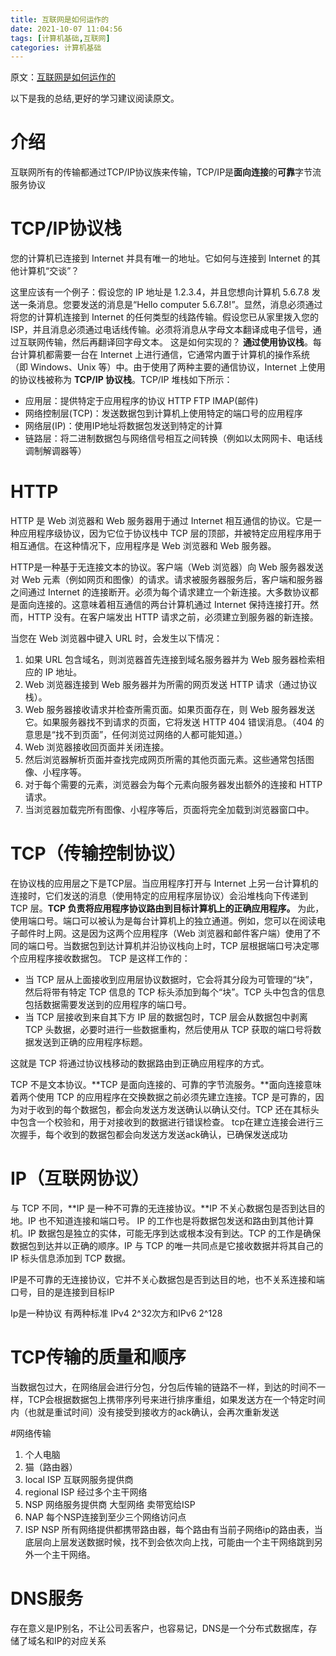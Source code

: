 ```yaml
---
title: 互联网是如何运作的
date: 2021-10-07 11:04:56
tags: [计算机基础,互联网]
categories: 计算机基础
---
```

原文：[互联网是如何运作的](https://web.stanford.edu/class/msande91si/www-spr04/readings/week1/InternetWhitepaper.htm)

以下是我的总结,更好的学习建议阅读原文。
# 介绍

互联网所有的传输都通过TCP/IP协议族来传输，TCP/IP是**面向连接**的**可靠**字节流服务协议

# TCP/IP协议栈
您的计算机已连接到 Internet 并具有唯一的地址。它如何与连接到 Internet 的其他计算机“交谈”？

这里应该有一个例子：假设您的 IP 地址是 1.2.3.4，并且您想向计算机 5.6.7.8 发送一条消息。您要发送的消息是“Hello computer 5.6.7.8!”。显然，消息必须通过将您的计算机连接到 Internet 的任何类型的线路传输。假设您已从家里拨入您的 ISP，并且消息必须通过电话线传输。必须将消息从字母文本翻译成电子信号，通过互联网传输，然后再翻译回字母文本。 这是如何实现的？
**通过使用协议栈**。每台计算机都需要一台在 Internet 上进行通信，它通常内置于计算机的操作系统（即 Windows、Unix 等）中。由于使用了两种主要的通信协议，Internet 上使用的协议栈被称为 **TCP/IP 协议栈**。TCP/IP 堆栈如下所示：
- 应用层：提供特定于应用程序的协议  HTTP   FTP   IMAP(邮件)
- 网络控制层(TCP)：发送数据包到计算机上使用特定的端口号的应用程序
- 网络层(IP)：使用IP地址将数据包发送到特定的计算
- 链路层：将二进制数据包与网络信号相互之间转换（例如以太网网卡、电话线调制解调器等）

# HTTP
HTTP 是 Web 浏览器和 Web 服务器用于通过 Internet 相互通信的协议。它是一种应用程序级协议，因为它位于协议栈中 TCP 层的顶部，并被特定应用程序用于相互通信。在这种情况下，应用程序是 Web 浏览器和 Web 服务器。

HTTP是一种基于无连接文本的协议。客户端（Web 浏览器）向 Web 服务器发送对 Web 元素（例如网页和图像）的请求。请求被服务器服务后，客户端和服务器之间通过 Internet 的连接断开。必须为每个请求建立一个新连接。大多数协议都是面向连接的。这意味着相互通信的两台计算机通过 Internet 保持连接打开。然而，HTTP 没有。在客户端发出 HTTP 请求之前，必须建立到服务器的新连接。

当您在 Web 浏览器中键入 URL 时，会发生以下情况：

1. 如果 URL 包含域名，则浏览器首先连接到域名服务器并为 Web 服务器检索相应的 IP 地址。
2. Web 浏览器连接到 Web 服务器并为所需的网页发送 HTTP 请求（通过协议栈）。
3. Web 服务器接收请求并检查所需页面。如果页面存在，则 Web 服务器发送它。如果服务器找不到请求的页面，它将发送 HTTP 404 错误消息。（404 的意思是“找不到页面”，任何浏览过网络的人都可能知道。）
4. Web 浏览器接收回页面并关闭连接。
4. 然后浏览器解析页面并查找完成网页所需的其他页面元素。这些通常包括图像、小程序等。
6. 对于每个需要的元素，浏览器会为每个元素向服务器发出额外的连接和 HTTP 请求。
7. 当浏览器加载完所有图像、小程序等后，页面将完全加载到浏览器窗口中。

# TCP（传输控制协议）
在协议栈的应用层之下是TCP层。当应用程序打开与 Internet 上另一台计算机的连接时，它们发送的消息（使用特定的应用程序层协议）会沿堆栈向下传递到 TCP 层。**TCP 负责将应用程序协议路由到目标计算机上的正确应用程序。** 为此，使用端口号。端口可以​​被认为是每台计算机上的独立通道。例如，您可以在阅读电子邮件时上网。这是因为这两个应用程序（Web 浏览器和邮件客户端）使用了不同的端口号。当数据包到达计算机并沿协议栈向上时，TCP 层根据端口号决定哪个应用程序接收数据包。
TCP 是这样工作的：

- 当 TCP 层从上面接收到应用层协议数据时，它会将其分段为可管理的“块”，然后将带有特定 TCP 信息的 TCP 标头添加到每个“块”。TCP 头中包含的信息包括数据需要发送到的应用程序的端口号。
- 当 TCP 层接收到来自其下方 IP 层的数据包时，TCP 层会从数据包中剥离 TCP 头数据，必要时进行一些数据重构，然后使用从 TCP 获取的端口号将数据发送到正确的应用程序标题。

这就是 TCP 将通过协议栈移动的数据路由到正确应用程序的方式。

TCP 不是文本协议。**TCP 是面向连接的、可靠的字节流服务。**面向连接意味着两个使用 TCP 的应用程序在交换数据之前必须先建立连接。TCP 是可靠的，因为对于收到的每个数据包，都会向发送方发送确认以确认交付。TCP 还在其标头中包含一个校验和，用于对接收到的数据进行错误检查。
tcp在建立连接会进行三次握手，每个收到的数据包都会向发送方发送ack确认，已确保发送成功

# IP（互联网协议）
与 TCP 不同，**IP 是一种不可靠的无连接协议。**IP 不关心数据包是否到达目的地。IP 也不知道连接和端口号。 IP 的工作也是将数据包发送和路由到其他计算机。IP 数据包是独立的实体，可能无序到达或根本没有到达。TCP 的工作是确保数据包到达并以正确的顺序。IP 与 TCP 的唯一共同点是它接收数据并将其自己的 IP 标头信息添加到 TCP 数据。

IP是不可靠的无连接协议，它并不关心数据包是否到达目的地，也不关系连接和端口号，目的是连接到目标IP

Ip是一种协议  有两种标准  IPv4 2^32次方和IPv6  2^128

# TCP传输的质量和顺序

当数据包过大，在网络层会进行分包，分包后传输的链路不一样，到达的时间不一样，TCP会根据数据包上携带序列号来进行排序重组，如果发送方在一个特定时间内（也就是重试时间）没有接受到接收方的ack确认，会再次重新发送

#网络传输

1. 个人电脑
2. 猫（路由器）
3. local ISP   互联网服务提供商
4. regional ISP   经过多个主干网络
5. NSP   网络服务提供商  大型网络  卖带宽给ISP
6. NAP   每个NSP连接到至少三个网络访问点
7. ISP  NSP 所有网络提供都携带路由器，每个路由有当前子网络ip的路由表，当底层向上层发送数据时候，找不到会依次向上找，可能由一个主干网络跳到另外一个主干网络。

# DNS服务

存在意义是IP别名，不让公司丢客户，也容易记，DNS是一个分布式数据库，存储了域名和IP的对应关系
